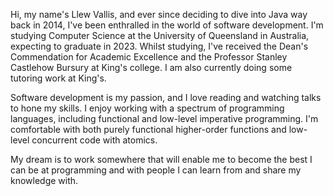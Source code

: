 Hi, my name's Llew Vallis, and ever since deciding to dive into Java way back in 2014, I've been enthralled in the world of software development.
I'm studying Computer Science at the University of Queensland in Australia, expecting to graduate in 2023.
Whilst studying, I've received the Dean's Commendation for Academic Excellence and the Professor Stanley Castlehow Bursury at King's college.
I am also currently doing some tutoring work at King's.

Software development is my passion, and I love reading and watching talks to hone my skills.
I enjoy working with a spectrum of programming languages, including functional and low-level imperative programming.
I'm comfortable with both purely functional higher-order functions and low-level concurrent code with atomics.

My dream is to work somewhere that will enable me to become the best I can be at programming and with people I can learn from and share my knowledge with.